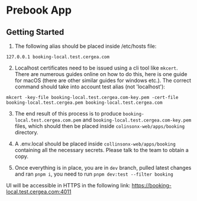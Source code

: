 # Prebook App

## Getting Started

1. The following alias should be placed inside /etc/hosts file:

```
127.0.0.1 booking-local.test.cergea.com
```

2. Localhost certificates need to be issued using a cli tool like `mkcert`. There are numerous guides online on how to do this, here is one guide for macOS (there are other similar guides for windows etc.). The correct command should take into account test alias (not 'localhost'):

```
mkcert -key-file booking-local.test.cergea.com-key.pem -cert-file booking-local.test.cergea.pem booking-local.test.cergea.com
```

3. The end result of this process is to produce `booking-local.test.cergea.com.pem` and `booking-local.test.cergea.com-key.pem` files, which should then be placed inside `colinsonx-web/apps/booking` directory.

4. A .env.local should be placed inside `collinsonx-web/apps/booking` containing all the necessary secrets. Please talk to the team to obtain a copy.

5. Once everything is in place, you are in `dev` branch, pulled latest changes and ran `pnpm i`, you need to run `pnpm dev:test --filter booking`

UI will be accessible in HTTPS in the following link:
https://booking-local.test.cergea.com:4011
